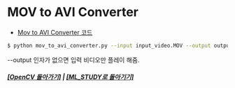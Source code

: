 # MOV to AVI Converter

- [Mov to AVI Converter 코드](mov_to_avi_converter.py)

```bash
$ python mov_to_avi_converter.py --input input_video.MOV --output output_video.AVI
```

--output 인자가 없으면 입력 비디오만 플레이 해줌.

##### [[OpenCV 돌아가기]](README.md) | [[ML_STUDY로 돌아기기]](https://github.com/elemag1414/ML_STUDY)
